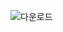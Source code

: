 ![다운로드](https://github.com/zelkovahill/2023_2_Game_Project_App/assets/127643365/95a245d8-3b4b-402a-ae1d-a6815b052830)
